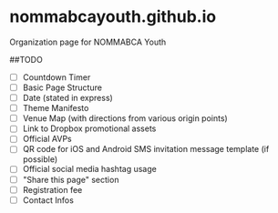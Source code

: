 # nommabcayouth.github.io
Organization page for NOMMABCA Youth

##TODO
- [ ] Countdown Timer
- [ ] Basic Page Structure
- [ ] Date (stated in express)
- [ ] Theme Manifesto
- [ ] Venue Map (with directions from various origin points)
- [ ] Link to Dropbox promotional assets
- [ ] Official AVPs
- [ ] QR code for iOS and Android SMS invitation message template (if possible)
- [ ] Official social media hashtag usage
- [ ] "Share this page" section
- [ ] Registration fee
- [ ] Contact Infos
